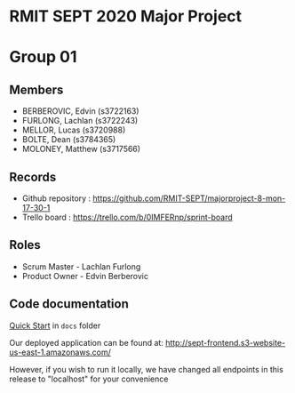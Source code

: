 # RMIT SEPT 2020 Major Project

# Group 01

## Members
* BERBEROVIC, Edvin (s3722163)
* FURLONG, Lachlan (s3722243)
* MELLOR, Lucas (s3720988)
* BOLTE, Dean (s3784365)
* MOLONEY, Matthew (s3717566)

## Records

* Github repository : https://github.com/RMIT-SEPT/majorproject-8-mon-17-30-1
* Trello board : https://trello.com/b/0IMFERnp/sprint-board

## Roles

* Scrum Master - Lachlan Furlong
* Product Owner - Edvin Berberovic

## Code documentation

[Quick Start](/docs/README.md) in `docs` folder

Our deployed application can be found at:
http://sept-frontend.s3-website-us-east-1.amazonaws.com/

However, if you wish to run it locally, we have changed all endpoints in this release to "localhost" for your convenience
